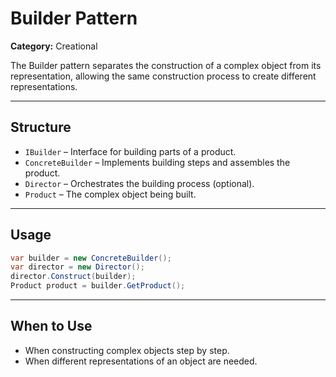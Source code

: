 # Builder Pattern

**Category:** Creational

The Builder pattern separates the construction of a complex object from its representation, allowing the same construction process to create different representations.

---

## Structure

- `IBuilder` – Interface for building parts of a product.
- `ConcreteBuilder` – Implements building steps and assembles the product.
- `Director` – Orchestrates the building process (optional).
- `Product` – The complex object being built.

---

## Usage

```csharp
var builder = new ConcreteBuilder();
var director = new Director();
director.Construct(builder);
Product product = builder.GetProduct();
```

---

## When to Use

- When constructing complex objects step by step.
- When different representations of an object are needed.

